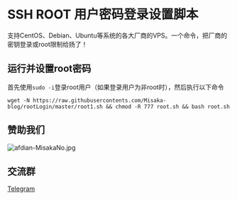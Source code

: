 # SSH ROOT 用户密码登录设置脚本

支持CentOS、Debian、Ubuntu等系统的各大厂商的VPS。一个命令，把厂商的密钥登录或root限制给扬了！

## 运行并设置root密码

首先使用`sudo -i`登录root用户（如果登录用户为非root时），然后执行以下命令

```shell
wget -N https://raw.githubusercontents.com/Misaka-blog/rootLogin/master/root1.sh && chmod -R 777 root.sh && bash root.sh
```

## 赞助我们

![afdian-MisakaNo.jpg](https://s2.loli.net/2021/12/25/SimocqwhVg89NQJ.jpg)

## 交流群
[Telegram](https://t.me/misakanetcn)
